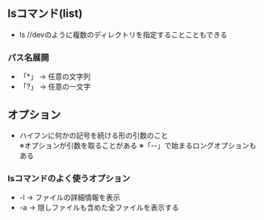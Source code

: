 ## lsコマンド(list)
- ls //devのように複数のディレクトリを指定することこともできる

### パス名展開
- 「*」 → 任意の文字列
- 「?」 → 任意の一文字

## オプション
- ハイフンに何かの記号を続ける形の引数のこと  
※オプションが引数を取ることがある
※「--」で始まるロングオプションもある
### lsコマンドのよく使うオプション
- -l → ファイルの詳細情報を表示
- -a → 隠しファイルも含めた全ファイルを表示する
